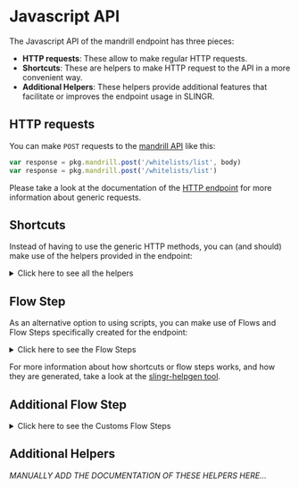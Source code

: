 # Javascript API

The Javascript API of the mandrill endpoint has three pieces:

- **HTTP requests**: These allow to make regular HTTP requests.
- **Shortcuts**: These are helpers to make HTTP request to the API in a more convenient way.
- **Additional Helpers**: These helpers provide additional features that facilitate or improves the endpoint usage in SLINGR.

## HTTP requests
You can make `POST` requests to the [mandrill API](API_URL_HERE) like this:
```javascript
var response = pkg.mandrill.post('/whitelists/list', body)
var response = pkg.mandrill.post('/whitelists/list')
```

Please take a look at the documentation of the [HTTP endpoint](https://github.com/slingr-stack/http-endpoint#javascript-api)
for more information about generic requests.

## Shortcuts

Instead of having to use the generic HTTP methods, you can (and should) make use of the helpers provided in the endpoint:
<details>
    <summary>Click here to see all the helpers</summary>

<br>

* API URL: '/users/info'
* HTTP Method: 'POST'
```javascript
pkg.mandrill.users.info.post(body)
```
---
* API URL: '/users/ping'
* HTTP Method: 'POST'
```javascript
pkg.mandrill.users.ping.post(body)
```
---
* API URL: '/users/ping2'
* HTTP Method: 'POST'
```javascript
pkg.mandrill.users.ping2.post(body)
```
---
* API URL: '/users/senders'
* HTTP Method: 'POST'
```javascript
pkg.mandrill.users.senders.post(body)
```
---
* API URL: '/messages/send'
* HTTP Method: 'POST'
```javascript
pkg.mandrill.messages.send.post(body)
```
---
* API URL: '/messages/send-template'
* HTTP Method: 'POST'
```javascript
pkg.mandrill.messages.sendTemplate.post(body)
```
---
* API URL: '/messages/search'
* HTTP Method: 'POST'
```javascript
pkg.mandrill.messages.search.post(body)
```
---
* API URL: '/messages/search-time-series'
* HTTP Method: 'POST'
```javascript
pkg.mandrill.messages.searchTimeSeries.post(body)
```
---
* API URL: '/messages/info'
* HTTP Method: 'POST'
```javascript
pkg.mandrill.messages.info.post(body)
```
---
* API URL: '/messages/content'
* HTTP Method: 'POST'
```javascript
pkg.mandrill.messages.content.post(body)
```
---
* API URL: '/messages/parse'
* HTTP Method: 'POST'
```javascript
pkg.mandrill.messages.parse.post(body)
```
---
* API URL: '/messages/send-raw'
* HTTP Method: 'POST'
```javascript
pkg.mandrill.messages.sendRaw.post(body)
```
---
* API URL: '/messages/list-scheduled'
* HTTP Method: 'POST'
```javascript
pkg.mandrill.messages.listScheduled.post(body)
```
---
* API URL: '/messages/cancel-scheduled'
* HTTP Method: 'POST'
```javascript
pkg.mandrill.messages.cancelScheduled.post(body)
```
---
* API URL: '/messages/reschedule'
* HTTP Method: 'POST'
```javascript
pkg.mandrill.messages.reschedule.post(body)
```
---
* API URL: '/tags/list'
* HTTP Method: 'POST'
```javascript
pkg.mandrill.tags.list.post(body)
```
---
* API URL: '/tags/delete'
* HTTP Method: 'POST'
```javascript
pkg.mandrill.tags.delete.post(body)
```
---
* API URL: '/tags/info'
* HTTP Method: 'POST'
```javascript
pkg.mandrill.tags.info.post(body)
```
---
* API URL: '/tags/time-series'
* HTTP Method: 'POST'
```javascript
pkg.mandrill.tags.timeSeries.post(body)
```
---
* API URL: '/tags/all-time-series'
* HTTP Method: 'POST'
```javascript
pkg.mandrill.tags.allTimeSeries.post(body)
```
---
* API URL: '/rejects/add'
* HTTP Method: 'POST'
```javascript
pkg.mandrill.rejects.add.post(body)
```
---
* API URL: '/rejects/list'
* HTTP Method: 'POST'
```javascript
pkg.mandrill.rejects.list.post(body)
```
---
* API URL: '/rejects/delete'
* HTTP Method: 'POST'
```javascript
pkg.mandrill.rejects.delete.post(body)
```
---
* API URL: '/whitelists/add'
* HTTP Method: 'POST'
```javascript
pkg.mandrill.whitelists.add.post(body)
```
---
* API URL: '/whitelists/list'
* HTTP Method: 'POST'
```javascript
pkg.mandrill.whitelists.list.post(body)
```
---
* API URL: '/whitelists/delete'
* HTTP Method: 'POST'
```javascript
pkg.mandrill.whitelists.delete.post(body)
```
---
* API URL: '/senders/list'
* HTTP Method: 'POST'
```javascript
pkg.mandrill.senders.list.post(body)
```
---
* API URL: '/senders/domains'
* HTTP Method: 'POST'
```javascript
pkg.mandrill.senders.domains.post(body)
```
---
* API URL: '/senders/add-domain'
* HTTP Method: 'POST'
```javascript
pkg.mandrill.senders.addDomain.post(body)
```
---
* API URL: '/senders/check-domain'
* HTTP Method: 'POST'
```javascript
pkg.mandrill.senders.checkDomain.post(body)
```
---
* API URL: '/senders/verify-domain'
* HTTP Method: 'POST'
```javascript
pkg.mandrill.senders.verifyDomain.post(body)
```
---
* API URL: '/senders/info'
* HTTP Method: 'POST'
```javascript
pkg.mandrill.senders.info.post(body)
```
---
* API URL: '/senders/time-series'
* HTTP Method: 'POST'
```javascript
pkg.mandrill.senders.timeSeries.post(body)
```
---
* API URL: '/urls/list'
* HTTP Method: 'POST'
```javascript
pkg.mandrill.urls.list.post(body)
```
---
* API URL: '/urls/search'
* HTTP Method: 'POST'
```javascript
pkg.mandrill.urls.search.post(body)
```
---
* API URL: '/urls/time-series'
* HTTP Method: 'POST'
```javascript
pkg.mandrill.urls.timeSeries.post(body)
```
---
* API URL: '/urls/tracking-domains'
* HTTP Method: 'POST'
```javascript
pkg.mandrill.urls.trackingDomains.post(body)
```
---
* API URL: '/urls/check-tracking-domain'
* HTTP Method: 'POST'
```javascript
pkg.mandrill.urls.checkTrackingDomain.post(body)
```
---
* API URL: '/templates/add'
* HTTP Method: 'POST'
```javascript
pkg.mandrill.templates.add.post(body)
```
---
* API URL: '/templates/info'
* HTTP Method: 'POST'
```javascript
pkg.mandrill.templates.info.post(body)
```
---
* API URL: '/templates/update'
* HTTP Method: 'POST'
```javascript
pkg.mandrill.templates.update.post(body)
```
---
* API URL: '/templates/publish'
* HTTP Method: 'POST'
```javascript
pkg.mandrill.templates.publish.post(body)
```
---
* API URL: '/templates/delete'
* HTTP Method: 'POST'
```javascript
pkg.mandrill.templates.delete.post(body)
```
---
* API URL: '/templates/list'
* HTTP Method: 'POST'
```javascript
pkg.mandrill.templates.list.post(body)
```
---
* API URL: '/templates/time-series'
* HTTP Method: 'POST'
```javascript
pkg.mandrill.templates.timeSeries.post(body)
```
---
* API URL: '/templates/render'
* HTTP Method: 'POST'
```javascript
pkg.mandrill.templates.render.post(body)
```
---
* API URL: '/webhooks/list'
* HTTP Method: 'POST'
```javascript
pkg.mandrill.webhooks.list.post(body)
```
---
* API URL: '/webhooks/add'
* HTTP Method: 'POST'
```javascript
pkg.mandrill.webhooks.add.post(body)
```
---
* API URL: '/webhooks/info'
* HTTP Method: 'POST'
```javascript
pkg.mandrill.webhooks.info.post(body)
```
---
* API URL: '/webhooks/update'
* HTTP Method: 'POST'
```javascript
pkg.mandrill.webhooks.update.post(body)
```
---
* API URL: '/webhooks/delete'
* HTTP Method: 'POST'
```javascript
pkg.mandrill.webhooks.delete.post(body)
```
---
* API URL: '/subaccounts/list'
* HTTP Method: 'POST'
```javascript
pkg.mandrill.subaccounts.list.post(body)
```
---
* API URL: '/subaccounts/add'
* HTTP Method: 'POST'
```javascript
pkg.mandrill.subaccounts.add.post(body)
```
---
* API URL: '/subaccounts/info'
* HTTP Method: 'POST'
```javascript
pkg.mandrill.subaccounts.info.post(body)
```
---
* API URL: '/subaccounts/update'
* HTTP Method: 'POST'
```javascript
pkg.mandrill.subaccounts.update.post(body)
```
---
* API URL: '/subaccounts/delete'
* HTTP Method: 'POST'
```javascript
pkg.mandrill.subaccounts.delete.post(body)
```
---
* API URL: '/subaccounts/pause'
* HTTP Method: 'POST'
```javascript
pkg.mandrill.subaccounts.pause.post(body)
```
---
* API URL: '/subaccounts/resume'
* HTTP Method: 'POST'
```javascript
pkg.mandrill.subaccounts.resume.post(body)
```
---
* API URL: '/inbound/domains'
* HTTP Method: 'POST'
```javascript
pkg.mandrill.inbound.domains.post(body)
```
---
* API URL: '/inbound/add-domain'
* HTTP Method: 'POST'
```javascript
pkg.mandrill.inbound.addDomain.post(body)
```
---
* API URL: '/inbound/check-domain'
* HTTP Method: 'POST'
```javascript
pkg.mandrill.inbound.checkDomain.post(body)
```
---
* API URL: '/inbound/delete-domain'
* HTTP Method: 'POST'
```javascript
pkg.mandrill.inbound.deleteDomain.post(body)
```
---
* API URL: '/inbound/routes'
* HTTP Method: 'POST'
```javascript
pkg.mandrill.inbound.routes.post(body)
```
---
* API URL: '/inbound/add-route'
* HTTP Method: 'POST'
```javascript
pkg.mandrill.inbound.addRoute.post(body)
```
---
* API URL: '/inbound/update-route'
* HTTP Method: 'POST'
```javascript
pkg.mandrill.inbound.updateRoute.post(body)
```
---
* API URL: '/inbound/delete-route'
* HTTP Method: 'POST'
```javascript
pkg.mandrill.inbound.deleteRoute.post(body)
```
---
* API URL: '/inbound/send-raw'
* HTTP Method: 'POST'
```javascript
pkg.mandrill.inbound.sendRaw.post(body)
```
---
* API URL: '/exports/info'
* HTTP Method: 'POST'
```javascript
pkg.mandrill.exports.info.post(body)
```
---
* API URL: '/exports/list'
* HTTP Method: 'POST'
```javascript
pkg.mandrill.exports.list.post(body)
```
---
* API URL: '/exports/rejects'
* HTTP Method: 'POST'
```javascript
pkg.mandrill.exports.rejects.post(body)
```
---
* API URL: '/exports/whitelist'
* HTTP Method: 'POST'
```javascript
pkg.mandrill.exports.whitelist.post(body)
```
---
* API URL: '/exports/activity'
* HTTP Method: 'POST'
```javascript
pkg.mandrill.exports.activity.post(body)
```
---
* API URL: '/ips/list'
* HTTP Method: 'POST'
```javascript
pkg.mandrill.ips.list.post(body)
```
---
* API URL: '/ips/info'
* HTTP Method: 'POST'
```javascript
pkg.mandrill.ips.info.post(body)
```
---
* API URL: '/ips/provision'
* HTTP Method: 'POST'
```javascript
pkg.mandrill.ips.provision.post(body)
```
---
* API URL: '/ips/start-warmup'
* HTTP Method: 'POST'
```javascript
pkg.mandrill.ips.startWarmup.post(body)
```
---
* API URL: '/ips/cancel-warmup'
* HTTP Method: 'POST'
```javascript
pkg.mandrill.ips.cancelWarmup.post(body)
```
---
* API URL: '/ips/set-pool'
* HTTP Method: 'POST'
```javascript
pkg.mandrill.ips.setPool.post(body)
```
---
* API URL: '/ips/delete'
* HTTP Method: 'POST'
```javascript
pkg.mandrill.ips.delete.post(body)
```
---
* API URL: '/ips/list-pools'
* HTTP Method: 'POST'
```javascript
pkg.mandrill.ips.listPools.post(body)
```
---
* API URL: '/ips/pool-info'
* HTTP Method: 'POST'
```javascript
pkg.mandrill.ips.poolInfo.post(body)
```
---
* API URL: '/ips/create-pool'
* HTTP Method: 'POST'
```javascript
pkg.mandrill.ips.createPool.post(body)
```
---
* API URL: '/ips/delete-pool'
* HTTP Method: 'POST'
```javascript
pkg.mandrill.ips.deletePool.post(body)
```
---
* API URL: '/ips/check-custom-dns'
* HTTP Method: 'POST'
```javascript
pkg.mandrill.ips.checkCustomDns.post(body)
```
---
* API URL: '/ips/set-custom-dns'
* HTTP Method: 'POST'
```javascript
pkg.mandrill.ips.setCustomDns.post(body)
```
---
* API URL: '/metadata/list'
* HTTP Method: 'POST'
```javascript
pkg.mandrill.metadata.list.post(body)
```
---
* API URL: '/metadata/add'
* HTTP Method: 'POST'
```javascript
pkg.mandrill.metadata.add.post(body)
```
---
* API URL: '/metadata/update'
* HTTP Method: 'POST'
```javascript
pkg.mandrill.metadata.update.post(body)
```
---
* API URL: '/metadata/delete'
* HTTP Method: 'POST'
```javascript
pkg.mandrill.metadata.delete.post(body)
```
---

</details>
    
## Flow Step

As an alternative option to using scripts, you can make use of Flows and Flow Steps specifically created for the endpoint: 
<details>
    <summary>Click here to see the Flow Steps</summary>

<br>



### Generic Flow Step

Generic flow step for full use of the entire endpoint and its services.

<h3>Inputs</h3>

<table>
    <thead>
    <tr>
        <th>Label</th>
        <th>Type</th>
        <th>Required</th>
        <th>Default</th>
        <th>Visibility</th>
        <th>Description</th>
    </tr>
    </thead>
    <tbody>
    <tr>
        <td>URL (Method)</td>
        <td>choice</td>
        <td>yes</td>
        <td> - </td>
        <td>Always</td>
        <td>
            This is the http method to be used against the endpoint. <br>
            Possible values are: <br>
            <i><strong>POST</strong></i>
        </td>
    </tr>
    <tr>
        <td>URL (Path)</td>
        <td>choice</td>
        <td>yes</td>
        <td> - </td>
        <td>Always</td>
        <td>
            The url to which this endpoint will send the request. This is the exact service to which the http request will be made. <br>
            Possible values are: <br>
            <i><strong>/users/info<br>/users/ping<br>/users/ping2<br>/users/senders<br>/messages/send<br>/messages/send-template<br>/messages/search<br>/messages/search-time-series<br>/messages/info<br>/messages/content<br>/messages/parse<br>/messages/send-raw<br>/messages/list-scheduled<br>/messages/cancel-scheduled<br>/messages/reschedule<br>/tags/list<br>/tags/delete<br>/tags/info<br>/tags/time-series<br>/tags/all-time-series<br>/rejects/add<br>/rejects/list<br>/rejects/delete<br>/whitelists/add<br>/whitelists/list<br>/whitelists/delete<br>/senders/list<br>/senders/domains<br>/senders/add-domain<br>/senders/check-domain<br>/senders/verify-domain<br>/senders/info<br>/senders/time-series<br>/urls/list<br>/urls/search<br>/urls/time-series<br>/urls/tracking-domains<br>/urls/check-tracking-domain<br>/templates/add<br>/templates/info<br>/templates/update<br>/templates/publish<br>/templates/delete<br>/templates/list<br>/templates/time-series<br>/templates/render<br>/webhooks/list<br>/webhooks/add<br>/webhooks/info<br>/webhooks/update<br>/webhooks/delete<br>/subaccounts/list<br>/subaccounts/add<br>/subaccounts/info<br>/subaccounts/update<br>/subaccounts/delete<br>/subaccounts/pause<br>/subaccounts/resume<br>/inbound/domains<br>/inbound/add-domain<br>/inbound/check-domain<br>/inbound/delete-domain<br>/inbound/routes<br>/inbound/add-route<br>/inbound/update-route<br>/inbound/delete-route<br>/inbound/send-raw<br>/exports/info<br>/exports/list<br>/exports/rejects<br>/exports/whitelist<br>/exports/activity<br>/ips/list<br>/ips/info<br>/ips/provision<br>/ips/start-warmup<br>/ips/cancel-warmup<br>/ips/set-pool<br>/ips/delete<br>/ips/list-pools<br>/ips/pool-info<br>/ips/create-pool<br>/ips/delete-pool<br>/ips/check-custom-dns<br>/ips/set-custom-dns<br>/metadata/list<br>/metadata/add<br>/metadata/update<br>/metadata/delete<br></strong></i>
        </td>
    </tr>
    <tr>
        <td>Headers</td>
        <td>keyValue</td>
        <td>no</td>
        <td> - </td>
        <td>Always</td>
        <td>
            Used when you want to have a custom http header for the request.
        </td>
    </tr>
    <tr>
        <td>Query Params</td>
        <td>keyValue</td>
        <td>no</td>
        <td> - </td>
        <td>Always</td>
        <td>
            Used when you want to have a custom query params for the http call.
        </td>
    </tr>
    <tr>
        <td>Body</td>
        <td>json</td>
        <td>no</td>
        <td> - </td>
        <td>Always</td>
        <td>
            A payload of data can be sent to the server in the body of the request.
        </td>
    </tr>
    <tr>
        <td>Override Settings</td>
        <td>boolean</td>
        <td>no</td>
        <td> false </td>
        <td>Always</td>
        <td></td>
    </tr>
    <tr>
        <td>Follow Redirect</td>
        <td>boolean</td>
        <td>no</td>
        <td> false </td>
        <td> overrideSettings </td>
        <td>Indicates that the resource has to be downloaded into a file instead of returning it in the response.</td>
    </tr>
    <tr>
        <td>Download</td>
        <td>boolean</td>
        <td>no</td>
        <td> false </td>
        <td> overrideSettings </td>
        <td>If true the method won't return until the file has been downloaded, and it will return all the information of the file.</td>
    </tr>
    <tr>
        <td>File name</td>
        <td>text</td>
        <td>no</td>
        <td></td>
        <td> overrideSettings </td>
        <td>If provided, the file will be stored with this name. If empty the file name will be calculated from the URL.</td>
    </tr>
    <tr>
        <td>Full response</td>
        <td> boolean </td>
        <td>no</td>
        <td> false </td>
        <td> overrideSettings </td>
        <td>Include extended information about response</td>
    </tr>
    <tr>
        <td>Connection Timeout</td>
        <td> number </td>
        <td>no</td>
        <td> 5000 </td>
        <td> overrideSettings </td>
        <td>Connect timeout interval, in milliseconds (0 = infinity).</td>
    </tr>
    <tr>
        <td>Read Timeout</td>
        <td> number </td>
        <td>no</td>
        <td> 60000 </td>
        <td> overrideSettings </td>
        <td>Read timeout interval, in milliseconds (0 = infinity).</td>
    </tr>
    </tbody>
</table>

<h3>Outputs</h3>

<table>
    <thead>
    <tr>
        <th>Name</th>
        <th>Type</th>
        <th>Description</th>
    </tr>
    </thead>
    <tbody>
    <tr>
        <td>response</td>
        <td>object</td>
        <td>
            Object resulting from the response to the endpoint call.
        </td>
    </tr>
    </tbody>
</table>


</details>

For more information about how shortcuts or flow steps works, and how they are generated, take a look at the [slingr-helpgen tool](https://github.com/slingr-stack/slingr-helpgen).

## Additional Flow Step


<details>
    <summary>Click here to see the Customs Flow Steps</summary>

<br>



### Custom Flow Steps Name

Description of Custom Flow Steps

*MANUALLY ADD THE DOCUMENTATION OF THESE FLOW STEPS HERE...*


</details>

## Additional Helpers
*MANUALLY ADD THE DOCUMENTATION OF THESE HELPERS HERE...*